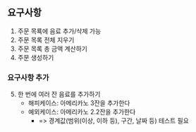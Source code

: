 ## 요구사항
1. 주문 목룍에 음료 추가/삭제 가능
2. 주문 목록 전체 지우기
3. 주문 목록 총 금액 계산하기
4. 주문 생성하기




### **요구사항 추가**
5. 한 번에 여러 잔 음료를 추가하기
    - 해피케이스: 아메리카노 3잔을 추가한다
    - 예외케이스: 아메리카노 2.2잔을 추가한다
      - => 경계값(범위(이상, 이하 등), 구간, 날짜 등) 테스트 필요
